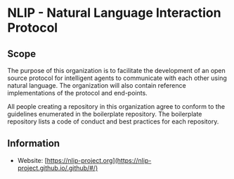# NLIP - Natural Language Interaction Protocol

## Scope

The purpose of this organization is to facilitate the development of an open source protocol for intelligent agents to communicate with each other using natural language. The organization will also contain reference implementations of the protocol and end-points.  

All people creating a repository in this organization agree to conform to the guidelines enumerated in the boilerplate repository. 
The boilerplate repository lists a code of conduct and best practices for each repository. 

## Information

- Website: [https://nlip-project.org](https://nlip-project.github.io/.github/#/)

